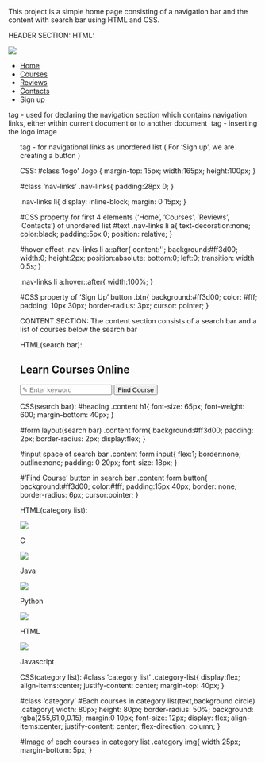 ﻿This project is a simple home page consisting of a navigation bar and the content with search bar using HTML and CSS. 

HEADER SECTION:
HTML:
<nav>                           
     <img src="mainlogo.png" class="logo">
     <ul class="nav-links">
          <li><a href="">Home</a></li>
          <li><a href="">Courses</a></li>
          <li><a href="">Reviews</a></li>
          <li><a href="">Contacts</a></li>
          <li class="btn">Sign up</li>
      </ul>
</nav>  

<nav> tag - used for declaring the navigation section which contains navigation links, either within current document or to another document 
<img> tag - inserting the logo image 
<ul> tag     -  for navigational links as unordered list ( For ‘Sign up’, we are creating a button )


CSS:
#class ‘logo’ 
.logo
{
    margin-top: 15px;
    width:165px;
    height:100px;
}


#class ‘nav-links’
.nav-links{
    padding:28px 0;
}


.nav-links li{
    display: inline-block;
    margin: 0 15px;
}


#CSS property for first 4 elements (‘Home’, ’Courses’, ’Reviews’, ’Contacts’) of unordered list
#text 
.nav-links li a{
    text-decoration:none;
    color:black;
    padding:5px 0;
    position: relative;
}


#hover effect
.nav-links li a::after{
    content:'';
    background:#ff3d00;
    width:0;
    height:2px;
    position:absolute;
    bottom:0;
    left:0;
    transition: width 0.5s;
}


.nav-links li a:hover::after{
    width:100%;
}


#CSS property of ‘Sign Up’ button
.btn{
    background:#ff3d00;
    color: #fff;
    padding: 10px 30px;
    border-radius: 3px;
    cursor: pointer;
}


        
CONTENT SECTION:
The content section consists of a search bar and a list of courses below the search bar
            
HTML(search bar):            
<div class="content">
                <h1>Learn Courses Online</h1>
                <form>
                    <input type="text" placeholder="&#x270e; Enter keyword">
                    <button type="submit">Find Course</button>
                </form>


CSS(search bar):
#heading 
.content h1{
    font-size: 65px;
    font-weight: 600;
    margin-bottom: 40px;
}


#form layout(search bar)
.content form{
    background:#ff3d00;
    padding: 2px;
    border-radius: 2px;
    display:flex;
}


#input space of search bar
.content form input{
    flex:1;
    border:none;
    outline:none;
    padding: 0 20px;
    font-size: 18px;
}


#’Find Course’ button in search bar
.content form button{
    background:#ff3d00;
    color:#fff;
    padding:15px 40px;
    border: none;
    border-radius: 6px;
    cursor:pointer;
}
            
HTML(category list):
                <div class="category-list">
                    <div class="category">
                        <img src="logocategory.png">
                        <p>C</p>
                    </div>
                    <div class="category">
                        <img src="java1.png">
                        <p>Java</p>
                    </div>
                    <div class="category">
                        <img src="python.png">
                        <p>Python</p>
                    </div>
                    <div class="category">
                        <img src="html1.png">
                        <p>HTML</p>
                    </div>
                    <div class="category">
                        <img src="javascript1.png">
                        <p>Javascript</p>
                    </div>
                </div>


CSS(category list):
#class ‘category list’
.category-list{
    display:flex;
    align-items:center;
    justify-content: center;
    margin-top: 40px;
}




#class ‘category’
#Each courses in category list(text,background circle)
.category{
    width: 80px;
    height: 80px;
    border-radius: 50%;
    background: rgba(255,61,0,0.15);
    margin:0 10px;
    font-size: 12px;
    display: flex;
    align-items:center;
    justify-content: center;
    flex-direction: column;
}


#Image of each courses in category list
.category img{
    width:25px;
    margin-bottom: 5px;
}
